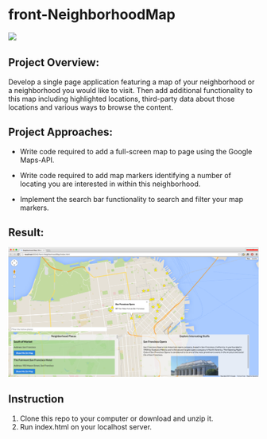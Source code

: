 # front-NeighborhoodMap
![](http://progressed.io/bar/90?title=Progress)

## Project Overview:
Develop a single page application featuring a map of your neighborhood or a neighborhood you would like to visit. Then add additional functionality to this map including highlighted locations, third-party data about those locations and various ways to browse the content.


## Project Approaches:
* Write code required to add a full-screen map to page using the Google Maps-API.

* Write code required to add map markers identifying a number of locating you are interested in within this neighborhood.

* Implement the search bar functionality to search and filter your map markers.

## Result:

![front-neighborhood](img/front-neighborhood.png)

## Instruction

1. Clone this repo to your computer or download and unzip it.
2. Run index.html on your localhost server.